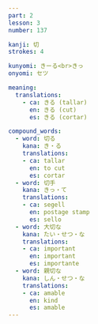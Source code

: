 ```yaml
---
part: 2
lesson: 3
number: 137

kanji: 切
strokes: 4

kunyomi: きーる<br>きっ
onyomi: セツ

meaning:
  translations:
    - ca: きる (tallar)
      en: きる (cut)
      es: きる (cortar)

compound_words:
  - word: 切る
    kana: き・る
    translations:
    - ca: tallar
      en: to cut
      es: cortar
  - word: 切手
    kana: きっ・て
    translations:
    - ca: segell
      en: postage stamp
      es: sello
  - word: 大切な
    kana: たい・せつ・な
    translations:
    - ca: important
      en: important
      es: importante
  - word: 親切な
    kana: しん・せつ・な
    translations:
    - ca: amable
      en: kind
      es: amable
---
```

